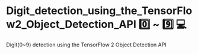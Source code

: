 # Digit_detection_using_the_TensorFlow2_Object_Detection_API :zero: ~ :nine:  :computer:
Digit(0~9) detection using the TensorFlow 2 Object Detection API 
